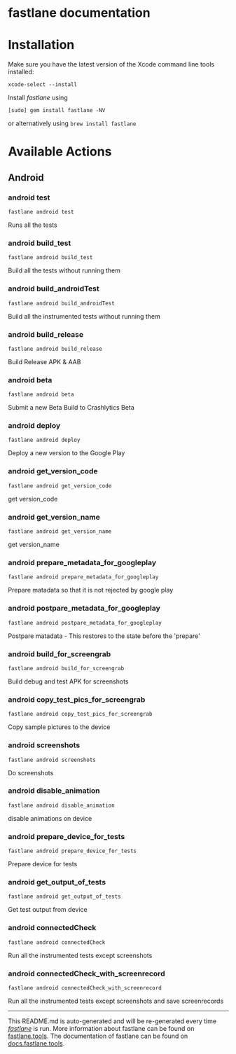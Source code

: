 fastlane documentation
================
# Installation

Make sure you have the latest version of the Xcode command line tools installed:

```
xcode-select --install
```

Install _fastlane_ using
```
[sudo] gem install fastlane -NV
```
or alternatively using `brew install fastlane`

# Available Actions
## Android
### android test
```
fastlane android test
```
Runs all the tests
### android build_test
```
fastlane android build_test
```
Build all the tests without running them
### android build_androidTest
```
fastlane android build_androidTest
```
Build all the instrumented tests without running them
### android build_release
```
fastlane android build_release
```
Build Release APK & AAB
### android beta
```
fastlane android beta
```
Submit a new Beta Build to Crashlytics Beta
### android deploy
```
fastlane android deploy
```
Deploy a new version to the Google Play
### android get_version_code
```
fastlane android get_version_code
```
get version_code
### android get_version_name
```
fastlane android get_version_name
```
get version_name
### android prepare_metadata_for_googleplay
```
fastlane android prepare_metadata_for_googleplay
```
Prepare matadata so that it is not rejected by google play
### android postpare_metadata_for_googleplay
```
fastlane android postpare_metadata_for_googleplay
```
Postpare matadata - This restores to the state before the 'prepare'
### android build_for_screengrab
```
fastlane android build_for_screengrab
```
Build debug and test APK for screenshots
### android copy_test_pics_for_screengrab
```
fastlane android copy_test_pics_for_screengrab
```
Copy sample pictures to the device
### android screenshots
```
fastlane android screenshots
```
Do screenshots
### android disable_animation
```
fastlane android disable_animation
```
disable animations on device
### android prepare_device_for_tests
```
fastlane android prepare_device_for_tests
```
Prepare device for tests
### android get_output_of_tests
```
fastlane android get_output_of_tests
```
Get test output from device
### android connectedCheck
```
fastlane android connectedCheck
```
Run all the instrumented tests except screenshots
### android connectedCheck_with_screenrecord
```
fastlane android connectedCheck_with_screenrecord
```
Run all the instrumented tests except screenshots and save screenrecords

----

This README.md is auto-generated and will be re-generated every time [_fastlane_](https://fastlane.tools) is run.
More information about fastlane can be found on [fastlane.tools](https://fastlane.tools).
The documentation of fastlane can be found on [docs.fastlane.tools](https://docs.fastlane.tools).
